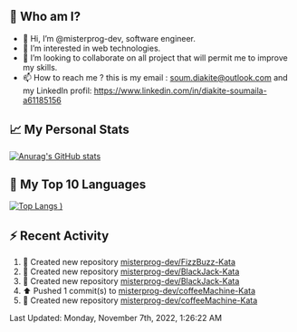 ## **🔎 Who am I?**
- 👋 Hi, I’m @misterprog-dev, software engineer.
- 👀 I’m interested in web technologies.
- 💞️ I’m looking to collaborate on all project that will permit me to improve my skills.
- 📫 How to reach me ? this is my email : soum.diakite@outlook.com and my LinkedIn profil: https://www.linkedin.com/in/diakite-soumaila-a61185156


## **📈 My Personal Stats**
[![Anurag's GitHub stats](https://github-readme-stats.vercel.app/api?username=misterprog-dev&count_private=true&show_icons=true)](https://github.com/anuraghazra/github-readme-stats)

## **📣 My Top 10 Languages**
[![Top Langs](https://github-readme-stats.vercel.app/api/top-langs/?username=misterprog-dev&langs_count=10&layout=compact&hide=html,css&hide_title=true&&&show_icons=true)
)](https://github.com/anuraghazra/github-readme-stats)

## **⚡ Recent Activity**
<!--RECENT_ACTIVITY:start-->
1. 📔 Created new repository [misterprog-dev/FizzBuzz-Kata](https://github.com/misterprog-dev/FizzBuzz-Kata)
2. 📔 Created new repository [misterprog-dev/BlackJack-Kata](https://github.com/misterprog-dev/BlackJack-Kata)
3. 📔 Created new repository [misterprog-dev/BlackJack-Kata](https://github.com/misterprog-dev/BlackJack-Kata)
4. ⬆️ Pushed 1 commit(s) to [misterprog-dev/coffeeMachine-Kata](https://github.com/misterprog-dev/coffeeMachine-Kata)
5. 📔 Created new repository [misterprog-dev/coffeeMachine-Kata](https://github.com/misterprog-dev/coffeeMachine-Kata)
<!--RECENT_ACTIVITY:end-->
<!--RECENT_ACTIVITY:last_update-->
Last Updated: Monday, November 7th, 2022, 1:26:22 AM
<!--RECENT_ACTIVITY:last_update_end-->

<!---
misterprog-dev/misterprog-dev is a ✨ special ✨ repository because its `README.md` (this file) appears on your GitHub profile.
You can click the Preview link to take a look at your changes.
--->



